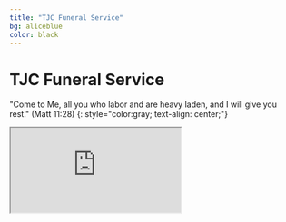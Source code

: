 ```yaml
---
title: "TJC Funeral Service"
bg: aliceblue
color: black
---
```


# TJC Funeral Service

"Come to Me, all you who labor and are heavy laden, and I will give you rest." (Matt 11:28)
{: style="color:gray; text-align: center;"}

<div class="icontain">
  <iframe
    src="https://player.twitch.tv/?channel=tjcfuneral&parent=funeral.tjc.sg"
    allowfullscreen>
  </iframe>
</div>
